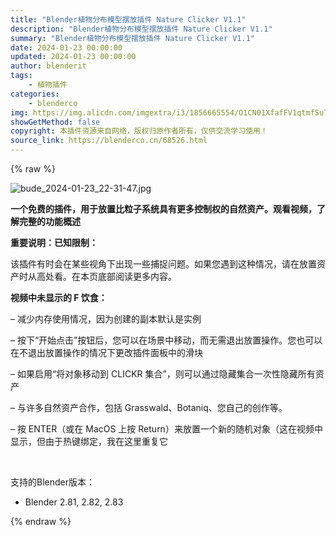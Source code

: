 ```yaml
---
title: "Blender植物分布模型摆放插件 Nature Clicker V1.1"
description: "Blender植物分布模型摆放插件 Nature Clicker V1.1"
summary: "Blender植物分布模型摆放插件 Nature Clicker V1.1"
date: 2024-01-23 00:00:00
updated: 2024-01-23 00:00:00
author: blenderit
tags: 
    - 植物插件
categories:
    - blenderco
img: https://img.alicdn.com/imgextra/i3/1856665554/O1CN01XfafFV1qtmfSu7jYM_!!1856665554.jpg
showGetMethod: false
copyright: 本插件资源来自网络，版权归原作者所有，仅供交流学习使用！
source_link: https://blenderco.cn/68526.html
---
```


{% raw %}
<p><img class="aligncenter" src="https://img.alicdn.com/imgextra/i3/1856665554/O1CN01XfafFV1qtmfSu7jYM_!!1856665554.jpg" alt="bude_2024-01-23_22-31-47.jpg"></p><p><strong>一个免费的插件，用于放置比粒子系统具有更多控制权的自然资产。观看视频，了解完整的功能概述</strong></p><p><strong>重要说明：已知限制：</strong></p><p>该插件有时会在某些视角下出现一些捕捉问题。如果您遇到这种情况，请在放置资产时从高处看。在本页底部阅读更多内容。</p><p><strong>视频中</strong><strong>未显示的 F 饮食：</strong></p><p>– 减少内存使用情况，因为创建的副本默认是实例</p><p>– 按下“开始点击”按钮后，您可以在场景中移动，而无需退出放置操作。您也可以在不退出放置操作的情况下更改插件面板中的滑块</p><p>– 如果启用“将对象移动到 CLICKR 集合”，则可以通过隐藏集合一次性隐藏所有资产</p><p>– 与许多自然资产合作，包括 Grasswald、Botaniq、您自己的创作等。</p><p>– 按 ENTER（或在 MacOS 上按 Return）来放置一个新的随机对象（这在视频中显示，但由于热键绑定，我在这里重复它</p><p> </p><p>支持的Blender版本：</p><ul>
<li>Blender 2.81, 2.82, 2.83</li>
</ul>
<div style="display: none">blenderco</div>
{% endraw %}